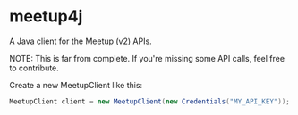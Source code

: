 meetup4j
========

A Java client for the Meetup (v2) APIs.

NOTE: This is far from complete. If you're missing some API calls, feel free to contribute.

Create a new MeetupClient like this:
```java
MeetupClient client = new MeetupClient(new Credentials("MY_API_KEY"));
```
